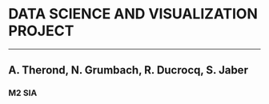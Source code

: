 # DATA SCIENCE AND VISUALIZATION PROJECT

****

## A. Therond, N. Grumbach, R. Ducrocq, S. Jaber
### M2 SIA



